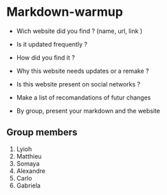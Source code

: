 # Markdown-warmup

* Wich website did you find ? (name, url, link )

* Is it updated frequently ?

* How did you find it ?

* Why this website needs updates or a remake ?

* Is this website present on social networks ?

* Make a list of recomandations of futur changes

* By group, present your markdown and the website


## Group members

1. Lyioh
2. Matthieu
3. Somaya
4. Alexandre
5. Carlo
6. Gabriela
